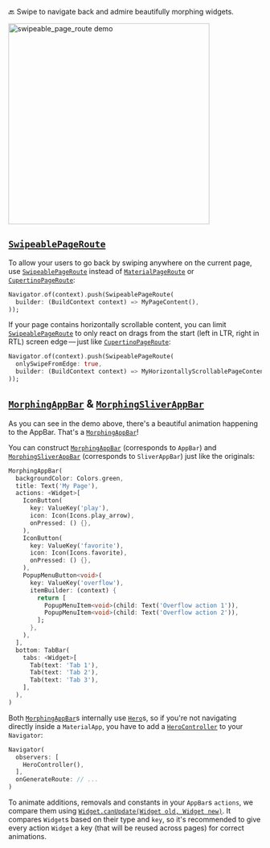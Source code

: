 🔙 Swipe to navigate back and admire beautifully morphing widgets.

<img src="https://github.com/JonasWanke/swipeable_page_route/raw/master/doc/demo.gif?raw=true" width="400px" alt="swipeable_page_route demo" />


## [`SwipeablePageRoute`]

To allow your users to go back by swiping anywhere on the current page, use [`SwipeablePageRoute`] instead of [`MaterialPageRoute`] or [`CupertinoPageRoute`]:

```dart
Navigator.of(context).push(SwipeablePageRoute(
  builder: (BuildContext context) => MyPageContent(),
));
```

If your page contains horizontally scrollable content, you can limit [`SwipeablePageRoute`] to only react on drags from the start (left in LTR, right in RTL) screen edge — just like [`CupertinoPageRoute`]:

```dart
Navigator.of(context).push(SwipeablePageRoute(
  onlySwipeFromEdge: true,
  builder: (BuildContext context) => MyHorizontallyScrollablePageContent(),
));
```


## [`MorphingAppBar`] & [`MorphingSliverAppBar`]

As you can see in the demo above, there's a beautiful animation happening to the AppBar. That's a [`MorphingAppBar`]!

You can construct [`MorphingAppBar`] (corresponds to `AppBar`) and [`MorphingSliverAppBar`] (corresponds to `SliverAppBar`) just like the originals:

```dart
MorphingAppBar(
  backgroundColor: Colors.green,
  title: Text('My Page'),
  actions: <Widget>[
    IconButton(
      key: ValueKey('play'),
      icon: Icon(Icons.play_arrow),
      onPressed: () {},
    ),
    IconButton(
      key: ValueKey('favorite'),
      icon: Icon(Icons.favorite),
      onPressed: () {},
    ),
    PopupMenuButton<void>(
      key: ValueKey('overflow'),
      itemBuilder: (context) {
        return [
          PopupMenuItem<void>(child: Text('Overflow action 1')),
          PopupMenuItem<void>(child: Text('Overflow action 2')),
        ];
      },
    ),
  ],
  bottom: TabBar(
    tabs: <Widget>[
      Tab(text: 'Tab 1'),
      Tab(text: 'Tab 2'),
      Tab(text: 'Tab 3'),
    ],
  ),
)
```

Both [`MorphingAppBar`]s internally use [`Hero`]s, so if you're not navigating directly inside a `MaterialApp`, you have to add a [`HeroController`] to your `Navigator`:

```dart
Navigator(
  observers: [
    HeroController(),
  ],
  onGenerateRoute: // ...
)
```

To animate additions, removals and constants in your `AppBar`s `actions`, we compare them using [`Widget.canUpdate(Widget old, Widget new)`]. It compares `Widget`s based on their type and `key`, so it's recommended to give every action `Widget` a key (that will be reused across pages) for correct animations.



<!-- Flutter -->
[`CupertinoPageRoute`]: https://api.flutter.dev/flutter/cupertino/CupertinoPageRoute-class.html
[`Hero`]: https://api.flutter.dev/flutter/widgets/Hero-class.html
[`HeroController`]: https://api.flutter.dev/flutter/widgets/HeroController-class.html
[`MaterialPageRoute`]: https://api.flutter.dev/flutter/material/MaterialPageRoute-class.html
[`Widget.canUpdate(Widget old, Widget new)`]: https://api.flutter.dev/flutter/widgets/Widget/canUpdate.html
<!-- swipeable_page_route -->
[`MorphingAppBar`]: https://pub.dev/documentation/swipeable_page_route/latest/swipeable_page_route/MorphingAppBar-class.html
[`MorphingSliverAppBar`]: https://pub.dev/documentation/swipeable_page_route/latest/swipeable_page_route/MorphingSliverAppBar-class.html
[`SwipeablePageRoute`]: https://pub.dev/documentation/swipeable_page_route/latest/swipeable_page_route/SwipeablePageRoute-class.html
